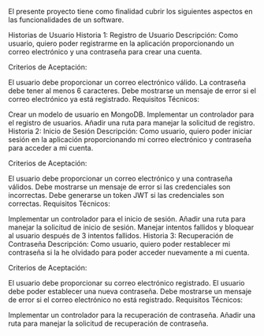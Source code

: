 El presente proyecto tiene como finalidad cubrir los siguientes aspectos en las funcionalidades de un software.

Historias de Usuario
Historia 1: Registro de Usuario
Descripción:
Como usuario, quiero poder registrarme en la aplicación proporcionando un correo electrónico y una contraseña para crear una cuenta.

Criterios de Aceptación:

El usuario debe proporcionar un correo electrónico válido.
La contraseña debe tener al menos 6 caracteres.
Debe mostrarse un mensaje de error si el correo electrónico ya está registrado.
Requisitos Técnicos:

Crear un modelo de usuario en MongoDB.
Implementar un controlador para el registro de usuarios.
Añadir una ruta para manejar la solicitud de registro.
Historia 2: Inicio de Sesión
Descripción:
Como usuario, quiero poder iniciar sesión en la aplicación proporcionando mi correo electrónico y contraseña para acceder a mi cuenta.

Criterios de Aceptación:

El usuario debe proporcionar un correo electrónico y una contraseña válidos.
Debe mostrarse un mensaje de error si las credenciales son incorrectas.
Debe generarse un token JWT si las credenciales son correctas.
Requisitos Técnicos:

Implementar un controlador para el inicio de sesión.
Añadir una ruta para manejar la solicitud de inicio de sesión.
Manejar intentos fallidos y bloquear al usuario después de 3 intentos fallidos.
Historia 3: Recuperación de Contraseña
Descripción:
Como usuario, quiero poder restablecer mi contraseña si la he olvidado para poder acceder nuevamente a mi cuenta.

Criterios de Aceptación:

El usuario debe proporcionar su correo electrónico registrado.
El usuario debe poder establecer una nueva contraseña.
Debe mostrarse un mensaje de error si el correo electrónico no está registrado.
Requisitos Técnicos:

Implementar un controlador para la recuperación de contraseña.
Añadir una ruta para manejar la solicitud de recuperación de contraseña.
